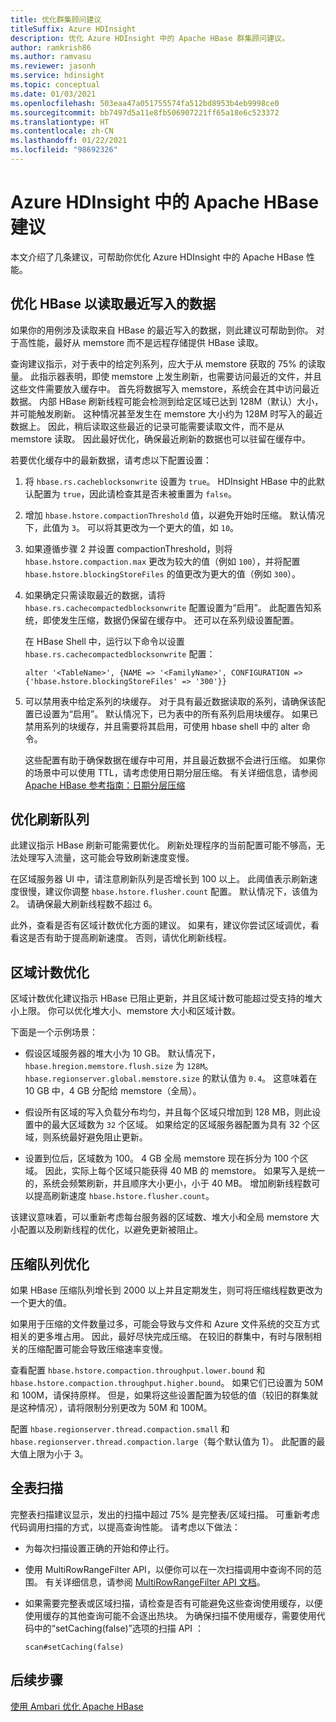 ```yaml
---
title: 优化群集顾问建议
titleSuffix: Azure HDInsight
description: 优化 Azure HDInsight 中的 Apache HBase 群集顾问建议。
author: ramkrish86
ms.author: ramvasu
ms.reviewer: jasonh
ms.service: hdinsight
ms.topic: conceptual
ms.date: 01/03/2021
ms.openlocfilehash: 503eaa47a051755574fa512bd8953b4eb9998ce0
ms.sourcegitcommit: bb7497d5a11e8fb506907221ff65a18e6c523372
ms.translationtype: HT
ms.contentlocale: zh-CN
ms.lasthandoff: 01/22/2021
ms.locfileid: "98692326"
---
```

# <a name="apache-hbase-advisories-in-azure-hdinsight"></a>Azure HDInsight 中的 Apache HBase 建议

本文介绍了几条建议，可帮助你优化 Azure HDInsight 中的 Apache HBase 性能。 

## <a name="optimize-hbase-to-read-most-recently-written-data"></a>优化 HBase 以读取最近写入的数据

如果你的用例涉及读取来自 HBase 的最近写入的数据，则此建议可帮助到你。 对于高性能，最好从 memstore 而不是远程存储提供 HBase 读取。

查询建议指示，对于表中的给定列系列，应大于从 memstore 获取的 75% 的读取量。 此指示器表明，即使 memstore 上发生刷新，也需要访问最近的文件，并且这些文件需要放入缓存中。 首先将数据写入 memstore，系统会在其中访问最近数据。 内部 HBase 刷新线程可能会检测到给定区域已达到 128M（默认）大小，并可能触发刷新。 这种情况甚至发生在 memstore 大小约为 128M 时写入的最近数据上。 因此，稍后读取这些最近的记录可能需要读取文件，而不是从 memstore 读取。 因此最好优化，确保最近刷新的数据也可以驻留在缓存中。

若要优化缓存中的最新数据，请考虑以下配置设置：

1. 将 `hbase.rs.cacheblocksonwrite` 设置为 `true`。 HDInsight HBase 中的此默认配置为 `true`，因此请检查其是否未被重置为 `false`。

2. 增加 `hbase.hstore.compactionThreshold` 值，以避免开始时压缩。 默认情况下，此值为 `3`。 可以将其更改为一个更大的值，如 `10`。

3. 如果遵循步骤 2 并设置 compactionThreshold，则将 `hbase.hstore.compaction.max` 更改为较大的值（例如 `100`），并将配置 `hbase.hstore.blockingStoreFiles` 的值更改为更大的值（例如 `300`）。

4. 如果确定只需读取最近的数据，请将 `hbase.rs.cachecompactedblocksonwrite` 配置设置为“启用”。 此配置告知系统，即使发生压缩，数据仍保留在缓存中。 还可以在系列级设置配置。 

   在 HBase Shell 中，运行以下命令以设置 `hbase.rs.cachecompactedblocksonwrite` 配置：
   
   ```
   alter '<TableName>', {NAME => '<FamilyName>', CONFIGURATION => {'hbase.hstore.blockingStoreFiles' => '300'}}
   ```

5. 可以禁用表中给定系列的块缓存。 对于具有最近数据读取的系列，请确保该配置已设置为“启用”。 默认情况下，已为表中的所有系列启用块缓存。 如果已禁用系列的块缓存，并且需要将其启用，可使用 hbase shell 中的 alter 命令。

   这些配置有助于确保数据在缓存中可用，并且最近数据不会进行压缩。 如果你的场景中可以使用 TTL，请考虑使用日期分层压缩。 有关详细信息，请参阅 [Apache HBase 参考指南：日期分层压缩](https://hbase.apache.org/book.html#ops.date.tiered)  

## <a name="optimize-the-flush-queue"></a>优化刷新队列

此建议指示 HBase 刷新可能需要优化。 刷新处理程序的当前配置可能不够高，无法处理写入流量，这可能会导致刷新速度变慢。

在区域服务器 UI 中，请注意刷新队列是否增长到 100 以上。 此阈值表示刷新速度很慢，建议你调整 `hbase.hstore.flusher.count` 配置。 默认情况下，该值为 2。 请确保最大刷新线程数不超过 6。

此外，查看是否有区域计数优化方面的建议。 如果有，建议你尝试区域调优，看看这是否有助于提高刷新速度。 否则，请优化刷新线程。

## <a name="region-count-tuning"></a>区域计数优化

区域计数优化建议指示 HBase 已阻止更新，并且区域计数可能超过受支持的堆大小上限。 你可以优化堆大小、memstore 大小和区域计数。

下面是一个示例场景：

- 假设区域服务器的堆大小为 10 GB。 默认情况下，`hbase.hregion.memstore.flush.size` 为 `128M`。 `hbase.regionserver.global.memstore.size` 的默认值为 `0.4`。 这意味着在 10 GB 中，4 GB 分配给 memstore（全局）。

- 假设所有区域的写入负载分布均匀，并且每个区域只增加到 128 MB，则此设置中的最大区域数为 `32` 个区域。 如果给定的区域服务器配置为具有 32 个区域，则系统最好避免阻止更新。

- 设置到位后，区域数为 100。 4 GB 全局 memstore 现在拆分为 100 个区域。 因此，实际上每个区域只能获得 40 MB 的 memstore。 如果写入是统一的，系统会频繁刷新，并且顺序大小更小，小于 40 MB。 增加刷新线程数可以提高刷新速度 `hbase.hstore.flusher.count`。

该建议意味着，可以重新考虑每台服务器的区域数、堆大小和全局 memstore 大小配置以及刷新线程的优化，以避免更新被阻止。

## <a name="compaction-queue-tuning"></a>压缩队列优化

如果 HBase 压缩队列增长到 2000 以上并且定期发生，则可将压缩线程数更改为一个更大的值。

如果用于压缩的文件数量过多，可能会导致与文件和 Azure 文件系统的交互方式相关的更多堆占用。 因此，最好尽快完成压缩。 在较旧的群集中，有时与限制相关的压缩配置可能会导致压缩速率变慢。

查看配置 `hbase.hstore.compaction.throughput.lower.bound` 和 `hbase.hstore.compaction.throughput.higher.bound`。 如果它们已设置为 50M 和 100M，请保持原样。 但是，如果将这些设置配置为较低的值（较旧的群集就是这种情况），请将限制分别更改为 50M 和 100M。

配置 `hbase.regionserver.thread.compaction.small` 和 `hbase.regionserver.thread.compaction.large`（每个默认值为 1）。
此配置的最大值上限为小于 3。

## <a name="full-table-scan"></a>全表扫描

完整表扫描建议显示，发出的扫描中超过 75% 是完整表/区域扫描。 可重新考虑代码调用扫描的方式，以提高查询性能。 请考虑以下做法：

* 为每次扫描设置正确的开始和停止行。

* 使用 MultiRowRangeFilter API，以便你可以在一次扫描调用中查询不同的范围。 有关详细信息，请参阅 [MultiRowRangeFilter API 文档](https://hbase.apache.org/2.1/apidocs/org/apache/hadoop/hbase/filter/MultiRowRangeFilter.html)。

* 如果需要完整表或区域扫描，请检查是否有可能避免这些查询使用缓存，以便使用缓存的其他查询可能不会逐出热块。 为确保扫描不使用缓存，需要使用代码中的“setCaching(false)”选项的扫描 API ： 

   ```
   scan#setCaching(false)
   ```
   
## <a name="next-steps"></a>后续步骤

[使用 Ambari 优化 Apache HBase](../optimize-hbase-ambari.md)
